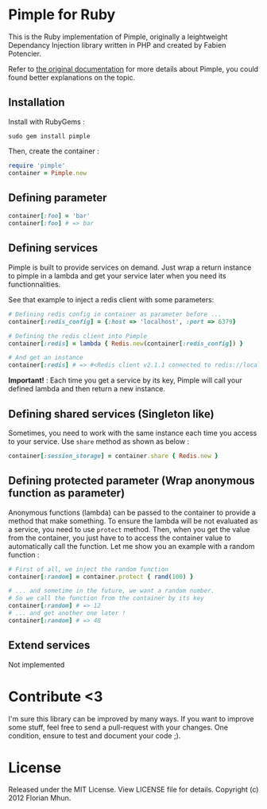 # Pimple for Ruby

This is the Ruby implementation of Pimple, originally a leightweight Dependancy Injection library written in PHP and created by Fabien Potencier.

Refer to [the original documentation](http://pimple.sensiolabs.org/) for more details about Pimple, you could found better explanations on the topic.

## Installation

Install with RubyGems :

```shell
sudo gem install pimple
```

Then, create the container : 

```ruby
require 'pimple'
container = Pimple.new
``` 

## Defining parameter

```ruby
container[:foo] = 'bar'
container[:foo] # => bar
```

## Defining services

Pimple is built to provide services on demand. Just wrap a return instance to pimple in a lambda and get your service later when you need its functionnalities.

See that example to inject a redis client with some parameters:

```ruby
# Defining redis config in container as parameter before ...
container[:redis_config] = {:host => 'localhost', :port => 6379}

# Defining the redis client into Pimple
container[:redis] = lambda { Redis.new(container[:redis_config]) }

# And get an instance
container[:redis] # => #<Redis client v2.1.1 connected to redis://localhost:6379/0 (Redis v2.2.2)>
```

**Important!** : Each time you get a service by its key, Pimple will call your defined lambda and then return a new instance.

## Defining shared services (Singleton like)

Sometimes, you need to work with the same instance each time you access to your service. Use `share` method as shown as below :

```ruby
container[:session_storage] = container.share { Redis.new }
```

## Defining protected parameter (Wrap anonymous function as parameter)

Anonymous functions (lambda) can be passed to the container to provide a method that make something. To ensure the lambda will be not evaluated as a service, you need to use `protect` method. Then, when you get the value from the container, you just have to to access the container value to automatically call the function. 
Let me show you an example with a random function : 

```ruby
# First of all, we inject the random function
container[:random] = container.protect { rand(100) }

# ... and sometime in the future, we want a random number.
# So we call the function from the container by its key
container[:random] # => 12
# ... and get another one later !
container[:random] # => 48
```

## Extend services

Not implemented

# Contribute <3

I'm sure this library can be improved by many ways. If you want to improve some stuff, feel free to send a pull-request with your changes. One condition, ensure to test and document your code ;).

# License

Released under the MIT License. View LICENSE file for details.
Copyright (c) 2012 Florian Mhun.